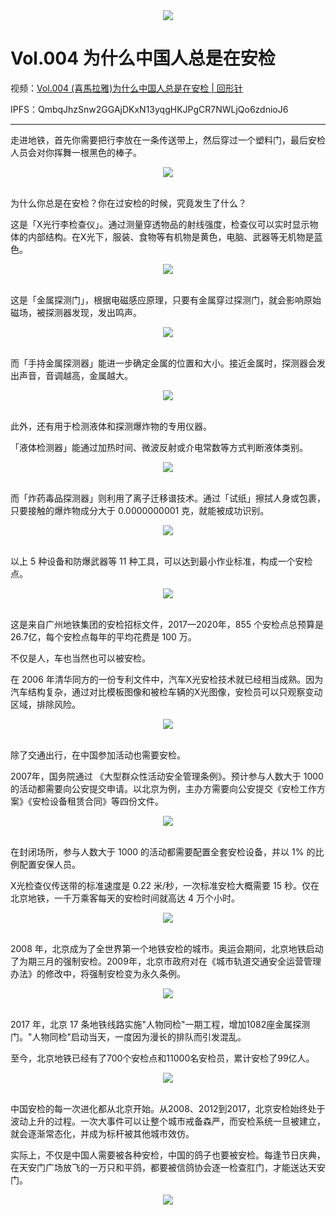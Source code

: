 <div align="center">
  <img src="https://cdn.jsdelivr.net/gh/ipaperclip/static/img/20200101194835.gif">
</div>

# Vol.004 为什么中国人总是在安检

视频：[Vol.004 (喜馬拉雅)为什么中国人总是在安检 | 回形针](http://dweb.link/ipfs/QmZwFjoJRVF6bKCwwSZQsYCTJD8nGKTkT9xfpWxqGnTGzK/Vol.004%20%28%E5%96%9C%E9%A6%AC%E6%8B%89%E9%9B%85%29%E4%B8%BA%E4%BB%80%E4%B9%88%E4%B8%AD%E5%9B%BD%E4%BA%BA%E6%80%BB%E6%98%AF%E5%9C%A8%E5%AE%89%E6%A3%80%20%7C%20%E5%9B%9E%E5%BD%A2%E9%92%88.mp4)

IPFS：QmbqJhzSnw2GGAjDKxN13yqgHKJPgCR7NWLjQo6zdnioJ6

---

走进地铁，首先你需要把行李放在一条传送带上，然后穿过一个塑料门，最后安检人员会对你挥舞一根黑色的棒子。

<div align="center">
  <img src="https://cdn.jsdelivr.net/gh/ipaperclip/static/img/20200101195013.gif">
</div>

<br />

为什么你总是在安检？你在过安检的时候，究竟发生了什么？

这是「X光行李检查仪」。通过测量穿透物品的射线强度，检查仪可以实时显示物体的内部结构。在X光下，服装、食物等有机物是黄色，电脑、武器等无机物是蓝色。

<div align="center">
  <img src="https://cdn.jsdelivr.net/gh/ipaperclip/static/img/20200101195103.gif">
</div>

<br />

这是「金属探测门」，根据电磁感应原理，只要有金属穿过探测门，就会影响原始磁场，被探测器发现，发出鸣声。

<div align="center">
  <img src="https://cdn.jsdelivr.net/gh/ipaperclip/static/img/20200101195139.gif">
</div>

<br />

而「手持金属探测器」能进一步确定金属的位置和大小。接近金属时，探测器会发出声音，音调越高，金属越大。

<div align="center">
  <img src="https://cdn.jsdelivr.net/gh/ipaperclip/static/img/20200101195253.gif">
</div>

<br />

此外，还有用于检测液体和探测爆炸物的专用仪器。

「液体检测器」能通过加热时间、微波反射或介电常数等方式判断液体类别。

<div align="center">
  <img src="https://cdn.jsdelivr.net/gh/ipaperclip/static/img/20200101195335.jpeg">
</div>

<br />

而「炸药毒品探测器」则利用了离子迁移谱技术。通过「试纸」擦拭人身或包裹，只要接触的爆炸物成分大于 0.0000000001 克，就能被成功识别。

<div align="center">
  <img src="https://cdn.jsdelivr.net/gh/ipaperclip/static/img/20200101195409.jpeg">
</div>

<br />

以上 5 种设备和防爆武器等 11 种工具，可以达到最小作业标准，构成一个安检点。

<div align="center">
  <img src="https://cdn.jsdelivr.net/gh/ipaperclip/static/img/20200101195556.jpeg">
</div>

<br />

这是来自广州地铁集团的安检招标文件，2017—2020年，855 个安检点总预算是 26.7亿，每个安检点每年的平均花费是 100 万。

不仅是人，车也当然也可以被安检。

在 2006 年清华同方的一份专利文件中，汽车X光安检技术就已经相当成熟。因为汽车结构复杂，通过对比模板图像和被检车辆的X光图像，安检员可以只观察变动区域，排除风险。

<div align="center">
  <img src="https://cdn.jsdelivr.net/gh/ipaperclip/static/img/20200101195623.gif">
</div>

<br />

除了交通出行，在中国参加活动也需要安检。

2007年，国务院通过 《大型群众性活动安全管理条例》。预计参与人数大于 1000 的活动都需要向公安提交申请。以北京为例，主办方需要向公安提交《安检工作方案》《安检设备租赁合同》等四份文件。

<div align="center">
  <img src="https://cdn.jsdelivr.net/gh/ipaperclip/static/img/20200101195724.gif">
</div>

<br />

在封闭场所，参与人数大于 1000 的活动都需要配置全套安检设备，并以 1% 的比例配置安保人员。

X光检查仪传送带的标准速度是 0.22 米/秒，一次标准安检大概需要 15 秒。仅在北京地铁，一千万乘客每天的安检时间就高达 4 万个小时。

<div align="center">
  <img src="https://cdn.jsdelivr.net/gh/ipaperclip/static/img/20200101195810.gif">
</div>

<br />

2008 年，北京成为了全世界第一个地铁安检的城市。奥运会期间，北京地铁启动了为期三月的强制安检。2009年，北京市政府对在《城市轨道交通安全运营管理办法》的修改中，将强制安检变为永久条例。

<div align="center">
  <img src="https://cdn.jsdelivr.net/gh/ipaperclip/static/img/20200101195844.gif">
</div>

<br />

2017 年，北京 17 条地铁线路实施"人物同检"一期工程，增加1082座金属探测门。"人物同检"启动当天，一度因为漫长的排队而引发混乱。

至今，北京地铁已经有了700个安检点和11000名安检员，累计安检了99亿人。

<div align="center">
  <img src="https://cdn.jsdelivr.net/gh/ipaperclip/static/img/20200101195916.gif">
</div>

<br />

中国安检的每一次进化都从北京开始。从2008、2012到2017，北京安检始终处于波动上升的过程。一次大事件可以让整个城市戒备森严，而安检系统一旦被建立，就会逐渐常态化，并成为标杆被其他城市效仿。

实际上，不仅是中国人需要被各种安检，中国的鸽子也要被安检。每逢节日庆典，在天安门广场放飞的一万只和平鸽，都要被信鸽协会逐一检查肛门，才能送达天安门。

<div align="center">
  <img src="https://cdn.jsdelivr.net/gh/ipaperclip/static/img/20200101200144.gif">
</div>
